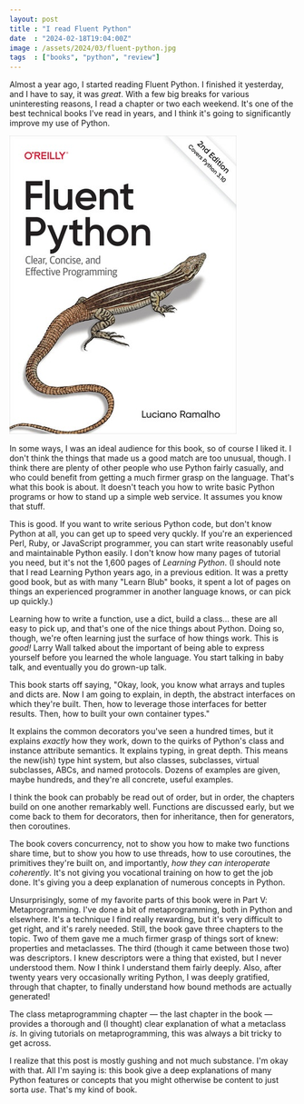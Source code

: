 ```yaml
---
layout: post
title : "I read Fluent Python"
date  : "2024-02-18T19:04:00Z"
image : /assets/2024/03/fluent-python.jpg
tags  : ["books", "python", "review"]
---
```


Almost a year ago, I started reading Fluent Python.  I finished it yesterday,
and I have to say, it was *great*.  With a few big breaks for various
uninteresting reasons, I read a chapter or two each weekend.  It's one of the
best technical books I've read in years, and I think it's going to
significantly improve my use of Python.

![the book cover](/assets/2024/03/fluent-python.jpg)

In some ways, I was an ideal audience for this book, so of course I liked it.
I don't think the things that made us a good match are too unusual, though.  I
think there are plenty of other people who use Python fairly casually, and who
could benefit from getting a much firmer grasp on the language.  That's what
this book is about.  It doesn't teach you how to write basic Python programs or
how to stand up a simple web service.  It assumes you know that stuff.

This is good.  If you want to write serious Python code, but don't know Python
at all, you can get up to speed very quckly.  If you're an experienced Perl,
Ruby, or JavaScript programmer, you can start write reasonably useful and
maintainable Python easily.  I don't know how many pages of tutorial you need,
but it's not the 1,600 pages of _Learning Python_.  (I should note that I read
Learning Python years ago, in a previous edition.  It was a pretty good book,
but as with many "Learn Blub" books, it spent a lot of pages on things an
experienced programmer in another language knows, or can pick up quickly.)

Learning how to write a function, use a dict, build a class… these are all easy
to pick up, and that's one of the nice things about Python.  Doing so, though,
we're often learning just the surface of how things work.  This is *good!*
Larry Wall talked about the important of being able to express yourself before
you learned the whole language.  You start talking in baby talk, and eventually
you do grown-up talk.

This book starts off saying, "Okay, look, you know what arrays and tuples and
dicts are.  Now I am going to explain, in depth, the abstract interfaces on
which they're built.  Then, how to leverage those interfaces for better
results.  Then, how to built your own container types."

It explains the common decorators you've seen a hundred times, but it explains
*exactly* how they work, down to the quirks of Python's class and instance
attribute semantics.  It explains typing, in great depth.  This means the
new(ish) type hint system, but also classes, subclasses, virtual subclasses,
ABCs, and named protocols.  Dozens of examples are given, maybe hundreds, and
they're all concrete, useful examples.

I think the book can probably be read out of order, but in order, the chapters
build on one another remarkably well.  Functions are discussed early, but we
come back to them for decorators, then for inheritance, then for generators,
then coroutines.

The book covers concurrency, not to show you how to make two functions share
time, but to show you how to use threads, how to use coroutines, the primitives
they're built on, and importantly, *how they can interoperate coherently*.
It's not giving you vocational training on how to get the job done.  It's
giving you a deep explanation of numerous concepts in Python.

Unsurprisingly, some of my favorite parts of this book were in Part Ⅴ:
Metaprogramming.  I've done a bit of metaprogramming, both in Python and
elsewhere.  It's a technique I find really rewarding, but it's very difficult
to get right, and it's rarely needed.  Still, the book gave three chapters to
the topic.  Two of them gave me a much firmer grasp of things sort of knew:
properties and metaclasses.  The third (though it came between those two) was
descriptors.  I knew descriptors were a thing that existed, but I never
understood them.  Now I think I understand them fairly deeply.  Also, after
twenty years very occasionally writing Python, I was deeply gratified, through
that chapter, to finally understand how bound methods are actually generated!

The class metaprogramming chapter — the last chapter in the book — provides a
thorough and (I thought) clear explanation of what a metaclass *is*.  In giving
tutorials on metaprogramming, this was always a bit tricky to get across.

I realize that this post is mostly gushing and not much substance.  I'm okay
with that.  All I'm saying is: this book give a deep explanations of many
Python features or concepts that you might otherwise be content to just sorta
*use*.  That's my kind of book.

